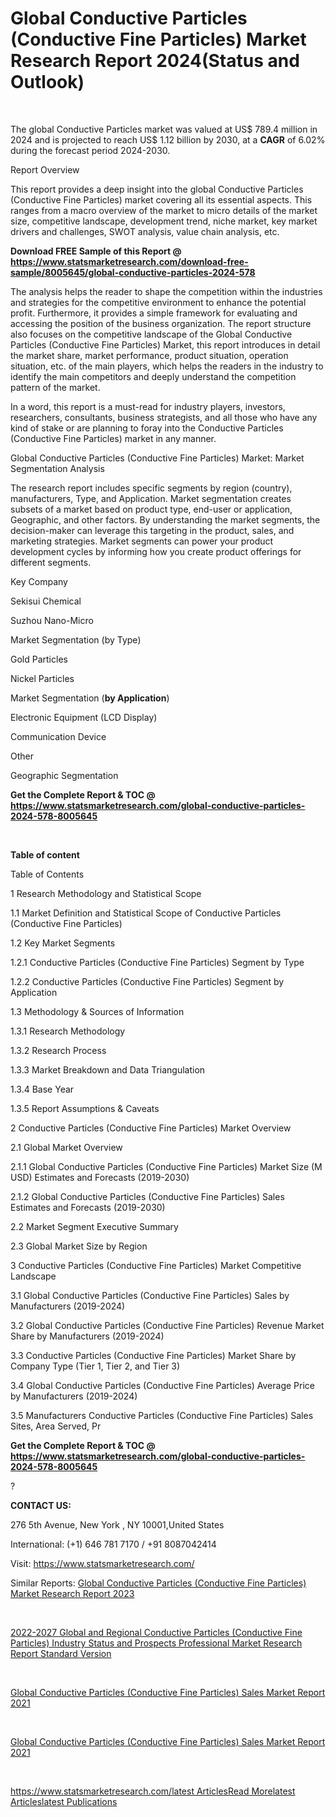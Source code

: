 <h1>Global Conductive Particles (Conductive Fine Particles) Market Research Report 2024(Status and Outlook)</h1><br/><p>The global Conductive Particles market was valued at US$ 789.4 million in 2024 and is projected to reach US$ 1.12 billion by 2030, at a <strong>CAGR</strong> of 6.02% during the forecast period 2024-2030.</p>
 
 
 
 <p>Report Overview</p>
 
 
 
 <p>This report provides a deep insight into the global Conductive Particles (Conductive Fine Particles) market covering all its essential aspects. This ranges from a macro overview of the market to micro details of the market size, competitive landscape, development trend, niche market, key market drivers and challenges, SWOT analysis, value chain analysis, etc.</p>
 
 
 
 <p><strong>Download FREE Sample of this Report @ <a href="https://www.statsmarketresearch.com/download-free-sample/8005645/global-conductive-particles-2024-578">https://www.statsmarketresearch.com/download-free-sample/8005645/global-conductive-particles-2024-578</a></strong></p>
 
 
 
 <p>The analysis helps the reader to shape the competition within the industries and strategies for the competitive environment to enhance the potential profit. Furthermore, it provides a simple framework for evaluating and accessing the position of the business organization. The report structure also focuses on the competitive landscape of the Global Conductive Particles (Conductive Fine Particles) Market, this report introduces in detail the market share, market performance, product situation, operation situation, etc. of the main players, which helps the readers in the industry to identify the main competitors and deeply understand the competition pattern of the market.</p>
 
 
 
 <p>In a word, this report is a must-read for industry players, investors, researchers, consultants, business strategists, and all those who have any kind of stake or are planning to foray into the Conductive Particles (Conductive Fine Particles) market in any manner.</p>
 
 
 
 <p>Global Conductive Particles (Conductive Fine Particles) Market: Market Segmentation Analysis</p>
 
 
 
 <p>The research report includes specific segments by region (country), manufacturers, Type, and Application. Market segmentation creates subsets of a market based on product type, end-user or application, Geographic, and other factors. By understanding the market segments, the decision-maker can leverage this targeting in the product, sales, and marketing strategies. Market segments can power your product development cycles by informing how you create product offerings for different segments.</p>
 
 
 
 <p>Key Company</p>
 
 
 
 <p>Sekisui Chemical</p>
 
 
 
 <p>Suzhou Nano-Micro</p>
 
 
 
 <p>Market Segmentation (by Type)</p>
 
 
 
 <p>Gold Particles</p>
 
 
 
 <p>Nickel Particles</p>
 
 
 
 <p>Market Segmentation (<strong>by Application</strong>)</p>
 
 
 
 <p>Electronic Equipment (LCD Display)</p>
 
 
 
 <p>Communication Device</p>
 
 
 
 <p>Other</p>
 
 
 
 <p>Geographic Segmentation</p>
 
 
 
 <div><b>Get the Complete Report & TOC @ <a href="https://www.statsmarketresearch.com/global-conductive-particles-2024-578-8005645">https://www.statsmarketresearch.com/global-conductive-particles-2024-578-8005645</a></b></div>
 
 
 
 <p><br />
 
 <b>Table of content</b></p>
 
 
 
 <p>Table of Contents<br />
 
 1 Research Methodology and Statistical Scope<br />
 
 1.1 Market Definition and Statistical Scope of Conductive Particles (Conductive Fine Particles)<br />
 
 1.2 Key Market Segments<br />
 
 1.2.1 Conductive Particles (Conductive Fine Particles) Segment by Type<br />
 
 1.2.2 Conductive Particles (Conductive Fine Particles) Segment by Application<br />
 
 1.3 Methodology & Sources of Information<br />
 
 1.3.1 Research Methodology<br />
 
 1.3.2 Research Process<br />
 
 1.3.3 Market Breakdown and Data Triangulation<br />
 
 1.3.4 Base Year<br />
 
 1.3.5 Report Assumptions & Caveats<br />
 
 2 Conductive Particles (Conductive Fine Particles) Market Overview<br />
 
 2.1 Global Market Overview<br />
 
 2.1.1 Global Conductive Particles (Conductive Fine Particles) Market Size (M USD) Estimates and Forecasts (2019-2030)<br />
 
 2.1.2 Global Conductive Particles (Conductive Fine Particles) Sales Estimates and Forecasts (2019-2030)<br />
 
 2.2 Market Segment Executive Summary<br />
 
 2.3 Global Market Size by Region<br />
 
 3 Conductive Particles (Conductive Fine Particles) Market Competitive Landscape<br />
 
 3.1 Global Conductive Particles (Conductive Fine Particles) Sales by Manufacturers (2019-2024)<br />
 
 3.2 Global Conductive Particles (Conductive Fine Particles) Revenue Market Share by Manufacturers (2019-2024)<br />
 
 3.3 Conductive Particles (Conductive Fine Particles) Market Share by Company Type (Tier 1, Tier 2, and Tier 3)<br />
 
 3.4 Global Conductive Particles (Conductive Fine Particles) Average Price by Manufacturers (2019-2024)<br />
 
 3.5 Manufacturers Conductive Particles (Conductive Fine Particles) Sales Sites, Area Served, Pr</p>
 
 
 
 <div><b>Get the Complete Report & TOC @ <a href="https://www.statsmarketresearch.com/global-conductive-particles-2024-578-8005645">https://www.statsmarketresearch.com/global-conductive-particles-2024-578-8005645</a></b></div>
 
 
 
 <p>? </p>
 
 
 
 <p><b>CONTACT US:</b><br />
 
 276 5th Avenue, New York , NY 10001,United States<br />
 
 International: (+1) 646 781 7170 / +91 8087042414<br />
 
 Visit: <a href="https://www.statsmarketresearch.com/">https://www.statsmarketresearch.com/</a><br />
 
 Similar Reports: <a href="https://www.statsmarketresearch.com/global-conductive-particles-2024-578-8005645">Global Conductive Particles (Conductive Fine Particles) Market Research Report 2023</a><br />
 
 <br />
 
 <a href="https://www.statsmarketresearch.com/global-conductive-particles-2024-578-8005645">2022-2027 Global and Regional Conductive Particles (Conductive Fine Particles) Industry Status and Prospects Professional Market Research Report Standard Version</a><br />
 
 <br />
 
 <a href="https://www.statsmarketresearch.com/global-conductive-particles-2024-578-8005645">Global Conductive Particles (Conductive Fine Particles) Sales Market Report 2021</a><br />
 
 <br />
 
 <a href="https://www.statsmarketresearch.com/global-conductive-particles-2024-578-8005645">Global Conductive Particles (Conductive Fine Particles) Sales Market Report 2021</a><br />
 
 <br />
 
 <a href="https://gyeongbokgung.com">https://www.statsmarketresearch.com/</a><a href="https://hallyeomaritime.com">latest Articles</a><a href="https://jingwansa.com">Read More</a><a href="https://nguoiviet.jp/">latest Articles</a><a href="https://www.intelmarketresearch.com/">latest Publications</a></p>